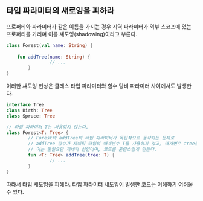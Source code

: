 ## 타입 파라미터의 섀로잉을 피하라
프로퍼티와 파라미터가 같은 이름을 가지는 경우 지역 파라미터가 외부 스코프에 있는 프로퍼티를 가리며 이를 섀도잉(shadowing)이라고 부른다.

```kotlin
class Forest(val name: String) {
   
    fun addTree(name: String) {
				// ...
		}
}
```

이러한 섀도잉 현상은 클래스 타입 파라미터와 함수 탕비 파라미터 사이에서도 발생한다.

```kotlin
interface Tree
class Birth: Tree
class Spruce: Tree

// 타입 파라미터 T는 사용되지 않는다.
class Forest<T: Tree> {
		// Forest와 addTree의 타입 파라미터가 독립적으로 동작하는 문제로
		// addTree 함수가 제네릭 타입의 매개변수 T를 사용하지 않고, 매개변수 tree를 사용한다.
		// 이는 불필요한 제네릭 선언이며, 코드를 혼란스럽게 만든다.
		fun <T: Tree> addTree(tree: T) {
				// ...
		}
}
```

따라서 타입 섀도잉을 피해라. 타입 파라미터 섀도잉이 발생한 코드는 이해하기 어려울 수 있다.
